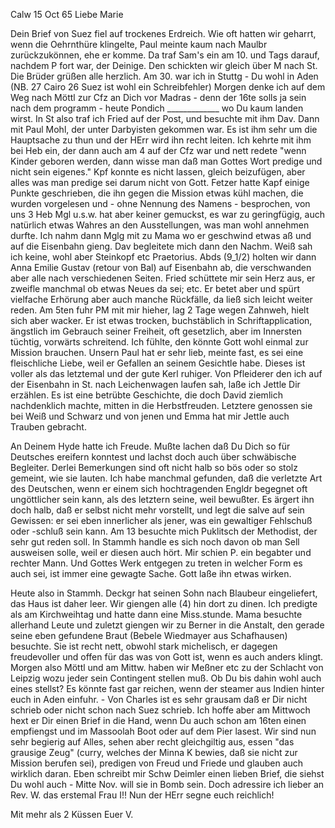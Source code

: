  Calw 15 Oct 65
Liebe Marie

Dein Brief von Suez fiel auf trockenes Erdreich. Wie oft hatten wir geharrt, wenn die Oehrnthüre klingelte, Paul meinte kaum nach Maulbr zurückzukönnen, ehe er komme. Da traf Sam's ein am 10. und Tags darauf, nachdem P fort war, der Deinige. Den schickten wir gleich über M nach St. Die Brüder grüßen alle herzlich. Am 30. war ich in Stuttg - Du wohl in Aden (NB. 27 Cairo 26 Suez ist wohl ein Schreibfehler) Morgen denke ich auf dem Weg nach Möttl zur Cfz an Dich vor Madras - denn der 16te solls ja sein nach dem programm - heute Pondich _____________ wo Du kaum landen wirst. In St also traf ich Fried auf der Post, und besuchte mit ihm Dav. Dann mit Paul Mohl, der unter Darbyisten gekommen war. Es ist ihm sehr um die Hauptsache zu thun und der HErr wird ihn recht leiten. Ich kehrte mit ihm bei Heb ein, der dann auch am 4 auf der Cfz war und nett redete "wenn Kinder geboren werden, dann wisse man daß man Gottes Wort predige und nicht sein eigenes." Kpf konnte es nicht lassen, gleich beizufügen, aber alles was man predige sei darum nicht von Gott. Fetzer hatte Kapf einige Punkte geschrieben, die ihn gegen die Mission etwas kühl machen, die wurden vorgelesen und - ohne Nennung des Namens - besprochen, von uns 3 Heb Mgl u.s.w. hat aber keiner gemuckst, es war zu geringfügig, auch natürlich etwas Wahres an den Ausstellungen, was man wohl annehmen durfte. Ich nahm dann Mglg mit zu Mama wo er geschwind etwas aß und auf die Eisenbahn gieng. Dav begleitete mich dann den Nachm. Weiß sah ich keine, wohl aber Steinkopf etc Praetorius. Abds (9_1/2) holten wir dann Anna Emilie Gustav (retour von Bal) auf Eisenbahn ab, die verschwanden aber alle nach verschiedenen Seiten. Fried schüttete mir sein Herz aus, er zweifle manchmal ob etwas Neues da sei; etc. Er betet aber und spürt vielfache Erhörung aber auch manche Rückfälle, da ließ sich leicht weiter reden. Am 5ten fuhr PM mit mir hieher, lag 2 Tage wegen Zahnweh, hielt sich aber wacker. Er ist etwas trocken, buchstäblich in Schriftapplication, ängstlich im Gebrauch seiner Freiheit, oft gesetzlich, aber im Innersten tüchtig, vorwärts schreitend. Ich fühlte, den könnte Gott wohl einmal zur Mission brauchen. Unsern Paul hat er sehr lieb, meinte fast, es sei eine fleischliche Liebe, weil er Gefallen an seinem Gesichtle habe. Dieses ist voller als das letztemal und der gute Kerl ruhiger. Von Pfleiderer den ich auf der Eisenbahn in St. nach Leichenwagen laufen sah, laße ich Jettle Dir erzählen. Es ist eine betrübte Geschichte, die doch David ziemlich nachdenklich machte, mitten in die Herbstfreuden. Letztere genossen sie bei Weiß und Schwarz und von jenen und Emma hat mir Jettle auch Trauben gebracht.

An Deinem Hyde hatte ich Freude. Mußte lachen daß Du Dich so für Deutsches ereifern konntest und lachst doch auch über schwäbische Begleiter. Derlei Bemerkungen sind oft nicht halb so bös oder so stolz gemeint, wie sie lauten. Ich habe manchmal gefunden, daß die verletzte Art des Deutschen, wenn er einem sich hochtragenden Engldr begegnet oft ungöttlicher sein kann, als des letztern seine, weil bewußter. Es ärgert ihn doch halb, daß er selbst nicht mehr vorstellt, und legt die salve auf sein Gewissen: er sei eben innerlicher als jener, was ein gewaltiger Fehlschuß oder -schluß sein kann. 
Am 13 besuchte mich Puklitsch der Methodist, der sehr gut reden soll. In Stammh handle es sich noch davon ob man Sell ausweisen solle, weil er diesen auch hört. Mir schien P. ein begabter und rechter Mann. Und Gottes Werk entgegen zu treten in welcher Form es auch sei, ist immer eine gewagte Sache. Gott laße ihn etwas wirken.

Heute also in Stammh. Deckgr hat seinen Sohn nach Blaubeur eingeliefert, das Haus ist daher leer. Wir giengen alle (4) hin dort zu dinen. Ich predigte als am Kirchweihtag und hatte dann eine Miss.stunde. Mama besuchte allerhand Leute und zuletzt giengen wir zu Berner in die Anstalt, den gerade seine eben gefundene Braut (Bebele Wiedmayer aus Schafhausen) besuchte. Sie ist recht nett, obwohl stark michelisch, er dagegen freudevoller und offen für das was von Gott ist, wenn es auch anders klingt. Morgen also Möttl und am Mittw. haben wir Meßner etc zu der Schlacht von Leipzig wozu jeder sein Contingent stellen muß. Ob Du bis dahin wohl auch eines stellst? Es könnte fast gar reichen, wenn der steamer aus Indien hinter euch in Aden einfuhr. - Von Charles ist es sehr grausam daß er Dir nicht schrieb oder nicht schon nach Suez schrieb. Ich hoffe aber am Mittwoch hext er Dir einen Brief in die Hand, wenn Du auch schon am 16ten einen empfiengst und im Massoolah Boot oder auf dem Pier lasest. Wir sind nun sehr begierig auf Alles, sehen aber recht gleichgiltig aus, essen "das grausige Zeug" (curry, welches der Minna K bewies, daß sie nicht zur Mission berufen sei), predigen von Freud und Friede und glauben auch wirklich daran. Eben schreibt mir Schw Deimler einen lieben Brief, die siehst Du wohl auch - Mitte Nov. will sie in Bomb sein. Doch adressire ich lieber an Rev. W. das erstemal Frau I!! Nun der HErr segne euch reichlich!

Mit mehr als 2 Küssen
 Euer V.

